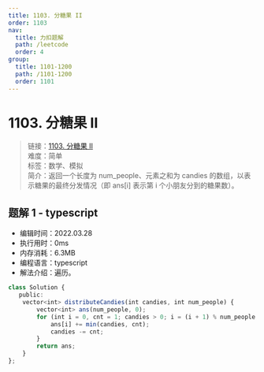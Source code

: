 ```yaml
---
title: 1103. 分糖果 II
order: 1103
nav:
  title: 力扣题解
  path: /leetcode
  order: 4
group:
  title: 1101-1200
  path: /1101-1200
  order: 1101
---
```


# 1103. 分糖果 II

> 链接：[1103. 分糖果 II](https://leetcode-cn.com/problems/available-captures-for-rook/)  
> 难度：简单  
> 标签：数学、模拟  
> 简介：返回一个长度为 num_people、元素之和为 candies 的数组，以表示糖果的最终分发情况（即 ans[i] 表示第 i 个小朋友分到的糖果数）。

## 题解 1 - typescript

- 编辑时间：2022.03.28
- 执行用时：0ms
- 内存消耗：6.3MB
- 编程语言：typescript
- 解法介绍：遍历。

```typescript
class Solution {
   public:
    vector<int> distributeCandies(int candies, int num_people) {
        vector<int> ans(num_people, 0);
        for (int i = 0, cnt = 1; candies > 0; i = (i + 1) % num_people, cnt++) {
            ans[i] += min(candies, cnt);
            candies -= cnt;
        }
        return ans;
    }
};
```
